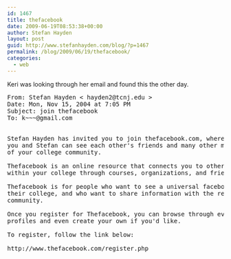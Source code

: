 ```yaml
---
id: 1467
title: thefacebook
date: 2009-06-19T08:53:38+00:00
author: Stefan Hayden
layout: post
guid: http://www.stefanhayden.com/blog/?p=1467
permalink: /blog/2009/06/19/thefacebook/
categories:
  - web
---
```

Keri was looking through her email and found this the other day.

<pre>
From: Stefan Hayden < hayden2@tcnj.edu >
Date: Mon, Nov 15, 2004 at 7:05 PM
Subject: join thefacebook
To: k~~~@gmail.com


Stefan Hayden has invited you to join thefacebook.com, where
you and Stefan can see each other's friends and many other members
of your college community.

Thefacebook is an online resource that connects you to other people
within your college through courses, organizations, and friends.

Thefacebook is for people who want to see a universal facebook at
their college, and who want to share information with the rest of the
community.

Once you register for Thefacebook, you can browse through everyone's
profiles and even create your own if you'd like.

To register, follow the link below:

http://www.thefacebook.com/register.php
</pre>
<br />